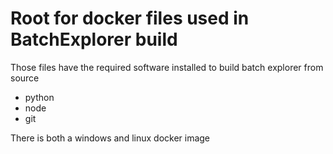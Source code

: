 # Root for docker files used in BatchExplorer build

Those files have the required software installed to build batch explorer from source
 * python
 * node
 * git

There is both a windows and linux docker image
